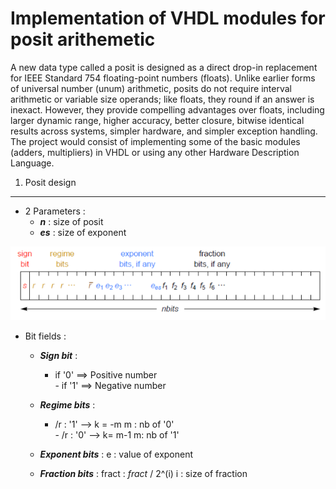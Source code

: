 Implementation of VHDL modules for posit arithemetic 
====================================================


A new data type called a posit is designed as a direct drop-in replacement for IEEE Standard 754 floating-point numbers (floats). Unlike earlier forms of universal number (unum) arithmetic, posits do not require interval arithmetic or variable size operands; like floats, they round if an answer is inexact. However, they provide compelling advantages over floats, including larger dynamic range, higher accuracy, better closure, bitwise identical results across systems, simpler hardware, and simpler exception handling. The project would consist of implementing some of the basic modules (adders, multipliers) in VHDL or using any other Hardware Description Language. 


1. Posit design 
_______________

* 2 Parameters :    
  -   _**n**_ : size of posit    
  -   _**es**_ : size of exponent


![](src/Design_posit.PNG)

* Bit fields :
    
    -   _**Sign bit**_ : 
           - if '0' ==> Positive number   
	   - if '1' ==> Negative number
	    
    -   _**Regime bits**_ : 
           - /r : '1'   -->       k = -m                         m : nb of '0'   
	   - /r : '0'   -->       k= m-1                         m: nb of '1'
	   
    -   _**Exponent bits**_ : e  : value of exponent 
	    
    -   _**Fraction bits**_ : fract  : _fract_ / 2^(i)      i : size of fraction


  
